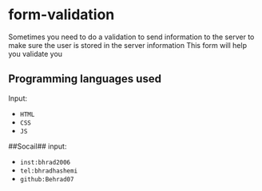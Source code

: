 # form-validation

Sometimes you need to do a validation to send information to the server to make sure the user is stored in the server information   This form will help you validate you

## Programming languages used ##
Input:
- `HTML`
- `CSS`
- `JS`

##Socail##
input:
- `inst:bhrad2006`
- `tel:bhradhashemi`
- `github:Behrad07`
